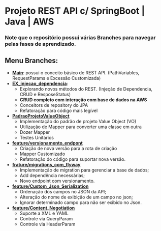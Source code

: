 # Projeto REST API c/ SpringBoot | Java | AWS

### Note que o repositório possui várias Branches para navegar pelas fases de aprendizado.

## Menu Branches:
- **[Main](https://github.com/Alencar26/rest-with-spring-boot-and-java-erudio/tree/main/05_FistStepInJavaWithSpringBoot/rest-with-spring-boot-and-java-erudio)**: possui o conceito básico de REST API. (PathVariables, RequestParams e Excessão Customizada)
- **[EX_injecao_dependencia](https://github.com/Alencar26/rest-with-spring-boot-and-java-erudio/tree/Ex_injecao_dependencia/05_FistStepInJavaWithSpringBoot/rest-with-spring-boot-and-java-erudio)**: 
    -   Explorando novos métodos do REST. (Injeção de Dependencia, CRUD e ResposeStatus)
    - **CRUD completo com interação com base de dados na AWS**
    - Conceitors de repository do JPA
    - Refatoração para código mais legível
- **[PadraoProjetoValueObject](https://github.com/Alencar26/rest-with-spring-boot-and-java-erudio/tree/PadraoProjetoValueObject/05_FistStepInJavaWithSpringBoot/rest-with-spring-boot-and-java-erudio)**
    - Implementação do padrão de projeto Value Object (VO)
    - Utilização de Mapper para converter uma classe em outra
    - Dozer Mapper
    - Testes Unitários
- **[feature/versionamento_endpont](https://github.com/Alencar26/rest-with-spring-boot-and-java-erudio/tree/feature/versionamento_endpoint/05_FistStepInJavaWithSpringBoot/rest-with-spring-boot-and-java-erudio)**
    - Criação de nova versão para a rota de  criação
    - Mapper Customizado
    - Refatoração do código para suportar nova versão.
- **[frature/migrations_com_flyway](https://github.com/Alencar26/rest-with-spring-boot-and-java-erudio/tree/frature/migrations_com_flyway/05_FistStepInJavaWithSpringBoot/rest-with-spring-boot-and-java-erudio)**
    - Implementação de migration para gerenciar a base de dados;
    - Add dependência necessárias;
    - Novo endpoint com versionamento.
- **[feature/Custom_Json_Serialization](https://github.com/Alencar26/rest-with-spring-boot-and-java-erudio/tree/feature/Custom_Json_Serialization/05_FistStepInJavaWithSpringBoot/rest-with-spring-boot-and-java-erudio)**
    - Ordenação dos campos no JSON da API;
    - Alteração do nome de exibição de um campo no json;
    - Ignorar determinado campo para não ser exibido no Json.
- **[feature/Content_Negotiation](https://github.com/Alencar26/rest-with-spring-boot-and-java-erudio/tree/feature/Content_Negotiation/05_FistStepInJavaWithSpringBoot/rest-with-spring-boot-and-java-erudio)**
    - Suporte a XML e YAML
    - Controle via QueryParam
    - Controle via HeaderParam